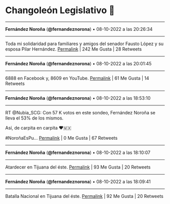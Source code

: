 # Changoleón Legislativo 🙈
*****
**Fernández Noroña** (**@fernandeznorona**) • 08-10-2022 a las 20:26:34
*****
Toda mi solidaridad para familiares y amigos del senador Fausto López y su esposa Pilar Hernández.
[Permalink](https://twitter.com/fernandeznorona/status/1578965115793440770) | 242 Me Gusta | 28 Retweets
*****
**Fernández Noroña** (**@fernandeznorona**) • 08-10-2022 a las 20:01:45
*****
6888 en Facebook y, 8609 en YouTube.
[Permalink](https://twitter.com/fernandeznorona/status/1578958873943080961) | 61 Me Gusta | 14 Retweets
*****
**Fernández Noroña** (**@fernandeznorona**) • 08-10-2022 a las 18:53:10
*****
RT @Nubia_SCG: Con 57 K votos en este sondeo, Fernández Noroña se lleva el 53% de los mismos.


Así, de carpita en carpita ♥️🇲🇽


\#NoroñaEsPu…
[Permalink](https://twitter.com/fernandeznorona/status/1578941614495395840) | 0 Me Gusta | 67 Retweets
*****
**Fernández Noroña** (**@fernandeznorona**) • 08-10-2022 a las 18:10:07
*****
Atardecer en Tijuana del éste.
[Permalink](https://twitter.com/fernandeznorona/status/1578930780578885632) | 93 Me Gusta | 20 Retweets
*****
**Fernández Noroña** (**@fernandeznorona**) • 08-10-2022 a las 18:09:41
*****
Batalla Nacional en Tijuana del éste.
[Permalink](https://twitter.com/fernandeznorona/status/1578930671971860481) | 92 Me Gusta | 20 Retweets